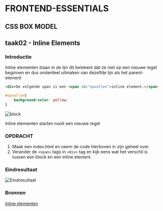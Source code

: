 # FRONTEND-ESSENTIALS

## CSS BOX MODEL

## taak02 - Inline Elements

### Introductie

Inline elementen staan _in de lijn_ dit betekent dat ze niet op een nieuwe regel beginnen en dus onderdeel uitmaken van dezelfde lijn als het parent-element

```html
<div>De volgende span is een <span id="opvallen">inline element.</span> De achtergrondkleur is ingekleurd om zo aan te geven dat dit element inline met de div is gepositioneerd.</div>
```

```css
#opvallen{
    background-color: yellow;
}
```

![block](images/inline.png)

Inline elementen starten nooit een nieuwe regel

### OPDRACHT

1. Maak een index.html en neem de code hierboven in zijn geheel over.
2. Verander de `<span>` tags in `<div>` tag en kijk eens wat het verschil is tussen een block en een inline element.

### Eindresultaat

![Eindresultaat](images/eindresultaat.png)

### Bronnen

[Inline elementen](https://developer.mozilla.org/en-US/docs/Web/HTML/Inline_elements)